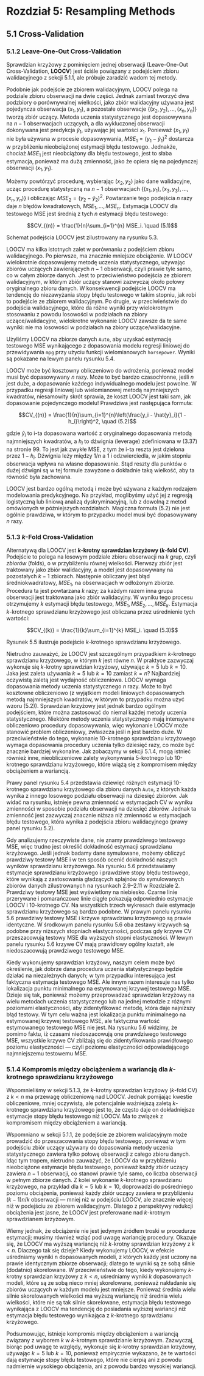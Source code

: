 # Rozdział 5: Resampling Methods

## 5.1 Cross-Validation

### 5.1.2 Leave-One-Out Cross-Validation

Sprawdzian krzyżowy z pominięciem jednej obserwacji (Leave-One-Out Cross-Validation, **LOOCV**) jest ściśle powiązany z podejściem zbioru walidacyjnego z sekcji 5.1.1, ale próbuje zaradzić wadom tej metody.

Podobnie jak podejście ze zbiorem walidacyjnym, LOOCV polega na podziale zbioru obserwacji na dwie części. Jednak zamiast tworzyć dwa podzbiory o porównywalnej wielkości, jako zbiór walidacyjny używana jest pojedyncza obserwacja $(x_1, y_1)$, a pozostałe obserwacje $\{(x_2, y_2),...,(x_n, y_n)\}$ tworzą zbiór uczący. Metoda uczenia statystycznego jest dopasowywana na $n − 1$ obserwacjach uczących, a dla wykluczonej obserwacji dokonywana jest predykcja $\hat{y}_1$, używając jej wartości $x_1$. Ponieważ $(x_1, y_1)$ nie była używana w procesie dopasowywania, $MSE_1 = (y_1 − \hat{y}_1)^2$ dostarcza w przybliżeniu nieobciążonej estymacji błędu testowego. Jednakże, chociaż $MSE_1$ jest nieobciążony dla błędu testowego, jest to słaba estymacja, ponieważ ma dużą zmienność, jako że opiera się na pojedynczej obserwacji $(x_1, y_1)$.

Możemy powtórzyć procedurę, wybierając $(x_2, y_2)$ jako dane walidacyjne, ucząc procedurę statystyczną na $n − 1$ obserwacjach $\{(x_1, y_1),(x_3, y_3),...,(x_n, y_n)\}$ i obliczając $MSE_2 = (y_2−\hat{y}_2)^2$. Powtarzanie tego podejścia $n$ razy daje $n$ błędów kwadratowych, $MSE_1,..., MSE_n$. Estymacja LOOCV dla testowego MSE jest średnią z tych $n$ estymacji błędu testowego:

$$CV_{(n)} = \frac{1}{n}\sum_{i=1}^{n} MSE_i. \quad (5.1)$$

Schemat podejścia LOOCV jest zilustrowany na rysunku 5.3.

LOOCV ma kilka istotnych zalet w porównaniu z podejściem zbioru walidacyjnego. Po pierwsze, ma znacznie mniejsze obciążenie. W LOOCV wielokrotnie dopasowujemy metodę uczenia statystycznego, używając zbiorów uczących zawierających $n − 1$ obserwacji, czyli prawie tyle samo, co w całym zbiorze danych. Jest to przeciwieństwo podejścia ze zbiorem walidacyjnym, w którym zbiór uczący stanowi zazwyczaj około połowy oryginalnego zbioru danych. W konsekwencji podejście LOOCV ma tendencję do niezawyżania stopy błędu testowego w takim stopniu, jak robi to podejście ze zbiorem walidacyjnym. Po drugie, w przeciwieństwie do podejścia walidacyjnego, które da różne wyniki przy wielokrotnym stosowaniu z powodu losowości w podziałach na zbiory uczące/walidacyjne, wielokrotne wykonanie LOOCV zawsze da te same wyniki: nie ma losowości w podziałach na zbiory uczące/walidacyjne.

Użyliśmy LOOCV na zbiorze danych `Auto`, aby uzyskać estymację testowego MSE wynikającego z dopasowania modelu regresji liniowej do przewidywania `mpg` przy użyciu funkcji wielomianowych `horsepower`. Wyniki są pokazane na lewym panelu rysunku 5.4.

LOOCV może być kosztowny obliczeniowo do wdrożenia, ponieważ model musi być dopasowywany $n$ razy. Może to być bardzo czasochłonne, jeśli $n$ jest duże, a dopasowanie każdego indywidualnego modelu jest powolne. W przypadku regresji liniowej lub wielomianowej metodą najmniejszych kwadratów, niesamowity skrót sprawia, że koszt LOOCV jest taki sam, jak dopasowanie pojedynczego modelu! Prawdziwa jest następująca formuła:

$$CV_{(n)} = \frac{1}{n}\sum_{i=1}^{n}\left(\frac{y_i - \hat{y}_i}{1 - h_i}\right)^2, \quad (5.2)$$

gdzie $\hat{y}_i$ to i-ta dopasowana wartość z oryginalnego dopasowania metodą najmniejszych kwadratów, a $h_i$ to dźwignia (leverage) zdefiniowana w (3.37) na stronie 99. To jest jak zwykłe MSE, z tym że i-ta reszta jest dzielona przez $1 − h_i$. Dźwignia leży między $1/n$ a 1 i odzwierciedla, w jakim stopniu obserwacja wpływa na własne dopasowanie. Stąd reszty dla punktów o dużej dźwigni są w tej formule zawyżone o dokładnie taką wielkość, aby ta równość była zachowana.

LOOCV jest bardzo ogólną metodą i może być używana z każdym rodzajem modelowania predykcyjnego. Na przykład, moglibyśmy użyć jej z regresją logistyczną lub liniową analizą dyskryminacyjną, lub z dowolną z metod omówionych w późniejszych rozdziałach. Magiczna formuła (5.2) nie jest ogólnie prawdziwa, w którym to przypadku model musi być dopasowywany $n$ razy.

### 5.1.3 $k$-Fold Cross-Validation

Alternatywą dla LOOCV jest ***k*-krotny sprawdzian krzyżowy (*k*-fold CV)**. Podejście to polega na losowym podziale zbioru obserwacji na $k$ grup, czyli *zbiorów* (folds), o w przybliżeniu równej wielkości. Pierwszy zbiór jest traktowany jako zbiór walidacyjny, a model jest dopasowywany na pozostałych $k − 1$ zbiorach. Następnie obliczany jest błąd średniokwadratowy, $MSE_1$, na obserwacjach w odłożonym zbiorze. Procedura ta jest powtarzana $k$ razy; za każdym razem inna grupa obserwacji jest traktowana jako zbiór walidacyjny. W wyniku tego procesu otrzymujemy $k$ estymacji błędu testowego, $MSE_1, MSE_2,..., MSE_k$. Estymacja $k$-krotnego sprawdzianu krzyżowego jest obliczana przez uśrednienie tych wartości:

$$CV_{(k)} = \frac{1}{k}\sum_{i=1}^{k} MSE_i. \quad (5.3)$$

Rysunek 5.5 ilustruje podejście $k$-krotnego sprawdzianu krzyżowego.

Nietrudno zauważyć, że LOOCV jest szczególnym przypadkiem $k$-krotnego sprawdzianu krzyżowego, w którym $k$ jest równe $n$. W praktyce zazwyczaj wykonuje się $k$-krotny sprawdzian krzyżowy, używając $k = 5$ lub $k = 10$. Jaka jest zaleta używania $k = 5$ lub $k = 10$ zamiast $k = n$? Najbardziej oczywistą zaletą jest wydajność obliczeniowa. LOOCV wymaga dopasowania metody uczenia statystycznego $n$ razy. Może to być kosztowne obliczeniowo (z wyjątkiem modeli liniowych dopasowanych metodą najmniejszych kwadratów, w którym to przypadku można użyć wzoru (5.2)). Sprawdzian krzyżowy jest jednak bardzo ogólnym podejściem, które można zastosować do niemal każdej metody uczenia statystycznego. Niektóre metody uczenia statystycznego mają intensywne obliczeniowo procedury dopasowywania, więc wykonanie LOOCV może stanowić problem obliczeniowy, zwłaszcza jeśli n jest bardzo duże. W przeciwieństwie do tego, wykonanie 10-krotnego sprawdzianu krzyżowego wymaga dopasowania procedury uczenia tylko dziesięć razy, co może być znacznie bardziej wykonalne. Jak zobaczymy w sekcji 5.1.4, mogą istnieć również inne, nieobliczeniowe zalety wykonywania 5-krotnego lub 10-krotnego sprawdzianu krzyżowego, które wiążą się z kompromisem między obciążeniem a wariancją.

Prawy panel rysunku 5.4 przedstawia dziewięć różnych estymacji 10-krotnego sprawdzianu krzyżowego dla zbioru danych `Auto`, z których każda wynika z innego losowego podziału obserwacji na dziesięć zbiorów. Jak widać na rysunku, istnieje pewna zmienność w estymacjach CV w wyniku zmienności w sposobie podziału obserwacji na dziesięć zbiorów. Jednak ta zmienność jest zazwyczaj znacznie niższa niż zmienność w estymacjach błędu testowego, która wynika z podejścia zbioru walidacyjnego (prawy panel rysunku 5.2).

Gdy analizujemy rzeczywiste dane, nie znamy prawdziwego testowego MSE, więc trudno jest określić dokładność estymacji sprawdzianu krzyżowego. Jeśli jednak badamy dane symulowane, możemy obliczyć prawdziwy testowy MSE i w ten sposób ocenić dokładność naszych wyników sprawdzianu krzyżowego. Na rysunku 5.6 przedstawiamy estymacje sprawdzianu krzyżowego i prawdziwe stopy błędu testowego, które wynikają z zastosowania gładzących splajnów do symulowanych zbiorów danych zilustrowanych na rysunkach 2.9–2.11 w Rozdziale 2. Prawdziwy testowy MSE jest wyświetlony na niebiesko. Czarne linie przerywane i pomarańczowe linie ciągłe pokazują odpowiednio estymacje LOOCV i 10-krotnego CV. Na wszystkich trzech wykresach dwie estymacje sprawdzianu krzyżowego są bardzo podobne. W prawym panelu rysunku 5.6 prawdziwy testowy MSE i krzywe sprawdzianu krzyżowego są prawie identyczne. W środkowym panelu rysunku 5.6 oba zestawy krzywych są podobne przy niższych stopniach elastyczności, podczas gdy krzywe CV przeszacowują testowy MSE dla wyższych stopni elastyczności. W lewym panelu rysunku 5.6 krzywe CV mają prawidłowy ogólny kształt, ale niedoszacowują prawdziwego testowego MSE.

Kiedy wykonujemy sprawdzian krzyżowy, naszym celem może być określenie, jak dobrze dana procedura uczenia statystycznego będzie działać na niezależnych danych; w tym przypadku interesująca jest faktyczna estymacja testowego MSE. Ale innym razem interesuje nas tylko lokalizacja punktu minimalnego na estymowanej krzywej testowego MSE. Dzieje się tak, ponieważ możemy przeprowadzać sprawdzian krzyżowy na wielu metodach uczenia statystycznego lub na jednej metodzie z różnymi poziomami elastyczności, aby zidentyfikować metodę, która daje najniższy błąd testowy. W tym celu ważna jest lokalizacja punktu minimalnego na estymowanej krzywej testowego MSE, ale faktyczna wartość estymowanego testowego MSE nie jest. Na rysunku 5.6 widzimy, że pomimo faktu, iż czasami niedoszacowują one prawdziwego testowego MSE, wszystkie krzywe CV zbliżają się do zidentyfikowania prawidłowego poziomu elastyczności — czyli poziomu elastyczności odpowiadającego najmniejszemu testowemu MSE.

### 5.1.4 Kompromis między obciążeniem a wariancją dla $k$-krotnego sprawdzianu krzyżowego

Wspomnieliśmy w sekcji 5.1.3, że $k$-krotny sprawdzian krzyżowy ($k$-fold CV) z $k < n$ ma przewagę obliczeniową nad LOOCV. Jednak pomijając kwestie obliczeniowe, mniej oczywistą, ale potencjalnie ważniejszą zaletą $k$-krotnego sprawdzianu krzyżowego jest to, że często daje on dokładniejsze estymacje stopy błędu testowego niż LOOCV. Ma to związek z kompromisem między obciążeniem a wariancją.

Wspomniano w sekcji 5.1.1, że podejście ze zbiorem walidacyjnym może prowadzić do przeszacowania stopy błędu testowego, ponieważ w tym podejściu zbiór uczący używany do dopasowania metody uczenia statystycznego zawiera tylko połowę obserwacji z całego zbioru danych. Idąc tym tropem, nietrudno zauważyć, że LOOCV da w przybliżeniu nieobciążone estymacje błędu testowego, ponieważ każdy zbiór uczący zawiera $n − 1$ obserwacji, co stanowi prawie tyle samo, co liczba obserwacji w pełnym zbiorze danych. Z kolei wykonanie $k$-krotnego sprawdzianu krzyżowego, na przykład dla $k = 5$ lub $k = 10$, doprowadzi do pośredniego poziomu obciążenia, ponieważ każdy zbiór uczący zawiera w przybliżeniu $(k − 1)n/k$ obserwacji — mniej niż w podejściu LOOCV, ale znacznie więcej niż w podejściu ze zbiorem walidacyjnym. Dlatego z perspektywy redukcji obciążenia jest jasne, że LOOCV jest preferowane nad $k$-krotnym sprawdzianem krzyżowym.

Wiemy jednak, że obciążenie nie jest jedynym źródłem troski w procedurze estymacji; musimy również wziąć pod uwagę wariancję procedury. Okazuje się, że LOOCV ma wyższą wariancję niż $k$-krotny sprawdzian krzyżowy z $k < n$. Dlaczego tak się dzieje? Kiedy wykonujemy LOOCV, w efekcie uśredniamy wyniki n dopasowanych modeli, z których każdy jest uczony na prawie identycznym zbiorze obserwacji; dlatego te wyniki są ze sobą silnie (dodatnio) skorelowane. W przeciwieństwie do tego, kiedy wykonujemy $k$-krotny sprawdzian krzyżowy z $k < n$, uśredniamy wyniki $k$ dopasowanych modeli, które są ze sobą nieco mniej skorelowane, ponieważ nakładanie się zbiorów uczących w każdym modelu jest mniejsze. Ponieważ średnia wielu silnie skorelowanych wielkości ma wyższą wariancję niż średnia wielu wielkości, które nie są tak silnie skorelowane, estymacja błędu testowego wynikająca z LOOCV ma tendencję do posiadania wyższej wariancji niż estymacja błędu testowego wynikająca z $k$-krotnego sprawdzianu krzyżowego.

Podsumowując, istnieje kompromis między obciążeniem a wariancją związany z wyborem $k$ w $k$-krotnym sprawdzianie krzyżowym. Zazwyczaj, biorąc pod uwagę te względy, wykonuje się $k$-krotny sprawdzian krzyżowy, używając $k = 5$ lub $k = 10$, ponieważ empirycznie wykazano, że te wartości dają estymacje stopy błędu testowego, które nie cierpią ani z powodu nadmiernie wysokiego obciążenia, ani z powodu bardzo wysokiej wariancji.